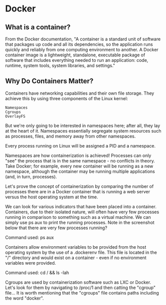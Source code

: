 # Docker

## What is a container?
From the Docker documentation, "A container is a standard unit of software that packages up code and all its dependencies, so the application runs quickly and reliably from one computing environment to another. A Docker container image is a lightweight, standalone, executable package of software that includes everything needed to run an application: code, runtime, system tools, system libraries, and settings."

## Why Do Containers Matter?
Containers have networking capabilities and their own file storage. They achieve this by using three components of the Linux kernel:

    Namespaces
    Cgroups
    OverlayFS

But we're only going to be interested in namespaces here; after all, they lay at the heart of it. Namespaces essentially segregate system resources such as processes, files, and memory away from other namespaces.

Every process running on Linux will be assigned a PID and a namespace.

Namespaces are how containerization is achieved! Processes can only "see" the process that is in the same namespace - no conflicts in theory. Take Docker; for example, every new container will be running as a new namespace, although the container may be running multiple applications (and, in turn, processes).

Let's prove the concept of containerization by comparing the number of processes there are in a Docker container that is running a web server versus the host operating system at the time.

We can look for various indicators that have been placed into a container. Containers, due to their isolated nature, will often have very few processes running in comparison to something such as a virtual machine. We can simply use ps aux to print the running processes. Note in the screenshot below that there are very few processes running?

Command used: ps aux 

Containers allow environment variables to be provided from the host operating system by the use of a .dockerenv file. This file is located in the "/" directory and would exist on a container - even if no environment variables were provided.

Command used: cd / && ls -lah

Cgroups are used by containerization software such as LXC or Docker. Let's look for them by navigating to /proc/1 and then catting the "cgroup" file... It is worth mentioning that the "cgroups" file contains paths including the word "docker".

